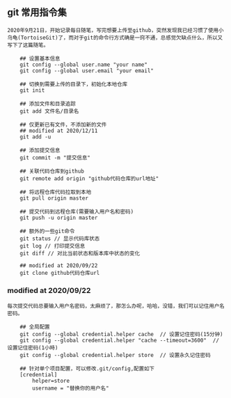 ## git 常用指令集

    2020年9月21日，开始记录每日随笔，写完想要上传至github，突然发现我已经习惯了使用小乌龟(TortoiseGit)了，而对于git的命令行方式确是一窍不通，总感觉欠缺点什么，所以又写下了这篇随笔。

```shell
    ## 设置基本信息
    git config --global user.name "your name"
    git config --global user.email "your email"

    ## 切换到需要上传的目录下，初始化本地仓库
    git init

    ## 添加文件和目录追踪
    git add 文件名/目录名

    ## 仅更新已有文件，不添加新的文件
    ## modified at 2020/12/11
    git add -u

    ## 添加提交信息
    git commit -m "提交信息"

    ## 关联代码仓库到github
    git remote add origin "github代码仓库的url地址"

    ## 将远程仓库代码拉取到本地
    git pull origin master

    ## 提交代码到远程仓库(需要输入用户名和密码)
    git push -u origin master
```

```shell
    ## 额外的一些git命令
    git status // 显示代码库状态
    git log // 打印提交信息
    git diff // 对比当前状态和版本库中状态的变化

    ## modified at 2020/09/22
    git clone github代码仓库url
```

### modified at 2020/09/22  

    每次提交代码总要输入用户名密码，太麻烦了，那怎么办呢，哈哈，没错，我们可以记住用户名密码。

```shell
    ## 全局配置
    git config --global credential.helper cache  // 设置记住密码(15分钟)
    git config --global credential.helper "cache --timeout=3600"  // 设置记住密码(1小時)
    git config --global credential.helper store  // 设置永久记住密码
    
    ## 针对单个项目配置，可以修改.git/config,配置如下
    [credential]
	    helper=store
	    username = "替换你的用户名"
```